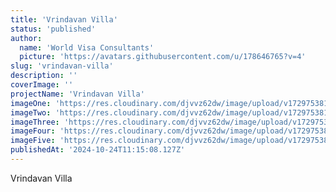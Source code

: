 ```yaml
---
title: 'Vrindavan Villa'
status: 'published'
author:
  name: 'World Visa Consultants'
  picture: 'https://avatars.githubusercontent.com/u/178646765?v=4'
slug: 'vrindavan-villa'
description: ''
coverImage: ''
projectName: 'Vrindavan Villa'
imageOne: 'https://res.cloudinary.com/djvvz62dw/image/upload/v1729753815/greywall/projects/Vrindavan%20Villa/vrindavan-1_qd7t9c.jpg'
imageTwo: 'https://res.cloudinary.com/djvvz62dw/image/upload/v1729753816/greywall/projects/Vrindavan%20Villa/vrindavan-3_taiw3v.jpg'
imageThree: 'https://res.cloudinary.com/djvvz62dw/image/upload/v1729753816/greywall/projects/Vrindavan%20Villa/vrindavan-10_vf1pjc.jpg'
imageFour: 'https://res.cloudinary.com/djvvz62dw/image/upload/v1729753816/greywall/projects/Vrindavan%20Villa/vrindavan-11_apkivg.jpg'
imageFive: 'https://res.cloudinary.com/djvvz62dw/image/upload/v1729753824/greywall/projects/Vrindavan%20Villa/vrindavan-6_ekumlc.png'
publishedAt: '2024-10-24T11:15:08.127Z'
---
```


Vrindavan Villa